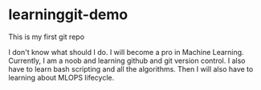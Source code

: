 # learninggit-demo
This is my first git repo

I don't know what should I do.
I will become a pro in Machine Learning. Currently, I am a noob and learning github and git version control.
I also have to learn bash scripting and all the algorithms. Then I will also have to learning about MLOPS lifecycle.

